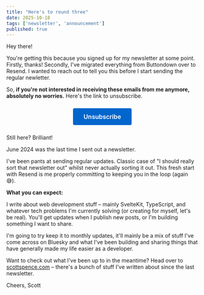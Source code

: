 ```yaml
---
title: "Here's to round three"
date: 2025-10-18
tags: ['newsletter', 'announcement']
published: true
---
```


Hey there!

You're getting this because you signed up for my newsletter at some
point. Firstly, thanks! Secondly, I've migrated everything from
Buttondown over to Resend. I wanted to reach out to tell you this
before I start sending the regular newletter.

So, **if you're not interested in receiving these emails from me
anymore, absolutely no worries.** Here's the link to unsubscribe.

<div style="text-align: center; margin: 24px 0;">
  <a href="{{{RESEND_UNSUBSCRIBE_URL}}}" style="display: inline-block; padding: 12px 28px; background-color: #0066cc; color: white; text-decoration: none; border-radius: 4px; font-weight: 600; font-size: 16px;">Unsubscribe</a>
</div>

Still here? Brilliant!

June 2024 was the last time I sent out a newsletter.

I've been pants at sending regular updates. Classic case of "I should
really sort that newsletter out" whilst never actually sorting it out.
This fresh start with Resend is me properly committing to keeping you
in the loop (again 😅).

**What you can expect:**

I write about web development stuff – mainly SvelteKit, TypeScript,
and whatever tech problems I'm currently solving (or creating for
myself, let's be real). You'll get updates when I publish new posts,
or I'm building something I want to share.

I'm going to try keep it to monthly updates, it'll mainly be a mix of
stuff I've come across on Bluesky and what I've been building and
sharing things that have generally made my life easier as a developer.

Want to check out what I've been up to in the meantime? Head over to
[scottspence.com](https://scottspence.com) – there's a bunch of stuff
I've written about since the last newsletter.

Cheers, Scott
